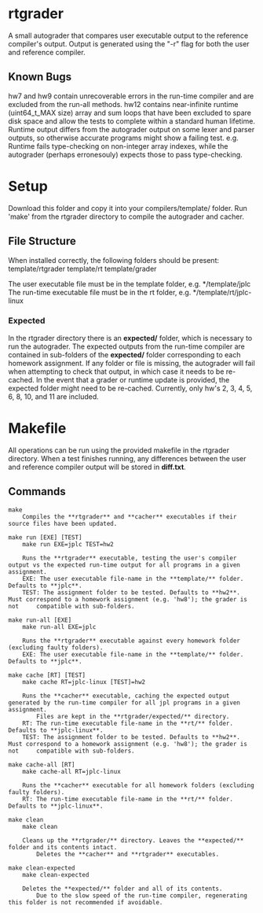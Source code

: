 # rtgrader
A small autograder that compares user executable output to the reference compiler's output.
Output is generated using the "-r" flag for both the user and reference compiler.

## Known Bugs
hw7 and hw9 contain unrecoverable errors in the run-time compiler and are excluded from the run-all methods.
hw12 contains near-infinite runtime (uint64_t_MAX size) array and sum loops that have been excluded to spare disk space and allow the tests to
    complete within a standard human lifetime.
Runtime output differs from the autograder output on some lexer and parser outputs, so otherwise accurate programs might show a failing test.
    e.g. Runtime fails type-checking on non-integer array indexes, while the autograder (perhaps erronesouly) expects those to pass type-checking.

# Setup
Download this folder and copy it into your compilers/template/ folder.
Run 'make' from the rtgrader directory to compile the autograder and cacher.

## File Structure
When installed correctly, the following folders should be present:
    template/rtgrader
    template/rt
    template/grader

The user executable file must be in the template folder, e.g. */template/jplc
The run-time executable file must be in the rt folder, e.g. */template/rt/jplc-linux

### Expected
In the rtgrader directory there is an **expected/** folder, which is necessary to run the autograder.
The expected outputs from the run-time compiler are contained in sub-folders of the **expected/** folder corresponding to each homework assignment.
If any folder or file is missing, the autograder will fail when attempting to check that output, in which case it needs to be re-cached.
In the event that a grader or runtime update is provided, the expected folder might need to be re-cached.
Currently, only hw's 2, 3, 4, 5, 6, 8, 10, and 11 are included.

# Makefile
All operations can be run using the provided makefile in the rtgrader directory.
When a test finishes running, any differences between the user and reference compiler output will be stored in **diff.txt**.

## Commands
    make
        Compiles the **rtgrader** and **cacher** executables if their source files have been updated.

    make run [EXE] [TEST]
        make run EXE=jplc TEST=hw2

        Runs the **rtgrader** executable, testing the user's compiler output vs the expected run-time output for all programs in a given assignment.
        EXE: The user executable file-name in the **template/** folder. Defaults to **jplc**.
        TEST: The assignment folder to be tested. Defaults to **hw2**. Must correspond to a homework assignment (e.g. 'hw8'); the grader is not     compatible with sub-folders.

    make run-all [EXE]
        make run-all EXE=jplc

        Runs the **rtgrader** executable against every homework folder (excluding faulty folders).
        EXE: The user executable file-name in the **template/** folder. Defaults to **jplc**.

    make cache [RT] [TEST]
        make cache RT=jplc-linux [TEST]=hw2

        Runs the **cacher** executable, caching the expected output generated by the run-time compiler for all jpl programs in a given assignment.
            Files are kept in the **rtgrader/expected/** directory.
        RT: The run-time executable file-name in the **rt/** folder. Defaults to **jplc-linux**.
        TEST: The assignment folder to be tested. Defaults to **hw2**. Must correspond to a homework assignment (e.g. 'hw8'); the grader is not     compatible with sub-folders.

    make cache-all [RT]
        make cache-all RT=jplc-linux

        Runs the **cacher** executable for all homework folders (excluding faulty folders).
        RT: The run-time executable file-name in the **rt/** folder. Defaults to **jplc-linux**.

    make clean
        make clean

        Cleans up the **rtgrader/** directory. Leaves the **expected/** folder and its contents intact.
            Deletes the **cacher** and **rtgrader** executables.

    make clean-expected
        make clean-expected

        Deletes the **expected/** folder and all of its contents.
            Due to the slow speed of the run-time compiler, regenerating this folder is not recommended if avoidable.
